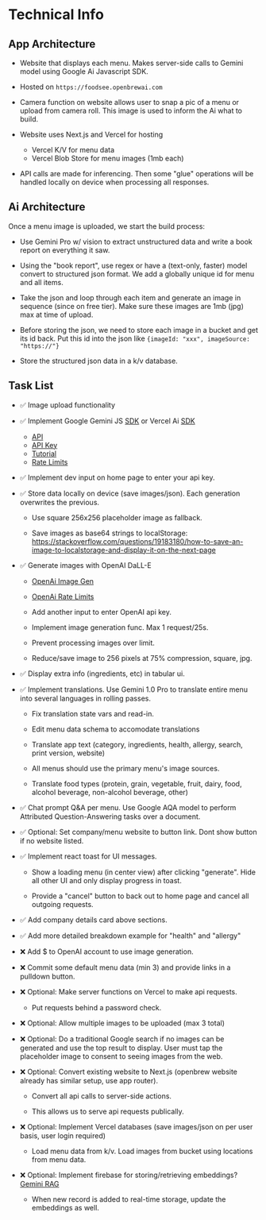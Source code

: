 # Technical Info

## App Architecture

- Website that displays each menu. Makes server-side calls to Gemini model using Google Ai Javascript SDK.

- Hosted on `https://foodsee.openbrewai.com`

- Camera function on website allows user to snap a pic of a menu or upload from camera roll. This image is used to inform the Ai what to build.

- Website uses Next.js and Vercel for hosting

  - Vercel K/V for menu data
  - Vercel Blob Store for menu images (1mb each)

- API calls are made for inferencing. Then some "glue" operations will be handled locally on device when processing all responses.

## Ai Architecture

Once a menu image is uploaded, we start the build process:

- Use Gemini Pro w/ vision to extract unstructured data and write a book report on everything it saw.

- Using the "book report", use regex or have a (text-only, faster) model convert to structured json format. We add a globally unique id for menu and all items.

- Take the json and loop through each item and generate an image in sequence (since on free tier). Make sure these images are 1mb (jpg) max at time of upload.

- Before storing the json, we need to store each image in a bucket and get its id back. Put this id into the json like `{imageId: "xxx", imageSource: "https://"}`

- Store the structured json data in a k/v database.

## Task List

- ✅ Image upload functionality

- ✅ Implement Google Gemini JS [SDK](https://github.com/google-gemini/generative-ai-js) or Vercel Ai [SDK](https://sdk.vercel.ai/docs/introduction)

  - [API](https://ai.google.dev/gemini-api/docs/api-overview)
  - [API Key](https://aistudio.google.com/app/u/3/apikey)
  - [Tutorial](https://ai.google.dev/gemini-api/docs/get-started/tutorial)
  - [Rate Limits](https://ai.google.dev/gemini-api/docs/models/gemini)

- ✅ Implement dev input on home page to enter your api key.

- ✅ Store data locally on device (save images/json). Each generation overwrites the previous.

  - Use square 256x256 placeholder image as fallback.

  - Save images as base64 strings to localStorage: https://stackoverflow.com/questions/19183180/how-to-save-an-image-to-localstorage-and-display-it-on-the-next-page

- ✅ Generate images with OpenAI DaLL-E

  - [OpenAi Image Gen](https://platform.openai.com/docs/api-reference/images/create)

  - [OpenAi Rate Limits](https://platform.openai.com/settings/organization/limits)

  - Add another input to enter OpenAI api key.

  - Implement image generation func. Max 1 request/25s.

  - Prevent processing images over limit.

  - Reduce/save image to 256 pixels at 75% compression, square, jpg.

- ✅ Display extra info (ingredients, etc) in tabular ui.

- ✅ Implement translations. Use Gemini 1.0 Pro to translate entire menu into several languages in rolling passes.

  - Fix translation state vars and read-in.

  - Edit menu data schema to accomodate translations

  - Translate app text (category, ingredients, health, allergy, search, print version, website)

  - All menus should use the primary menu's image sources.

  - Translate food types (protein, grain, vegetable, fruit, dairy, food, alcohol beverage, non-alcohol beverage, other)

- ✅ Chat prompt Q&A per menu. Use Google AQA model to perform Attributed Question-Answering tasks over a document.

- ✅ Optional: Set company/menu website to button link. Dont show button if no website listed.

- ✅ Implement react toast for UI messages.

  - Show a loading menu (in center view) after clicking "generate". Hide all other UI and only display progress in toast.

  - Provide a "cancel" button to back out to home page and cancel all outgoing requests.

- ✅ Add company details card above sections.

- ✅ Add more detailed breakdown example for "health" and "allergy"

- ❌ Add $ to OpenAI account to use image generation.

- ❌ Commit some default menu data (min 3) and provide links in a pulldown button.

- ❌ Optional: Make server functions on Vercel to make api requests.

  - Put requests behind a password check.

- ❌ Optional: Allow multiple images to be uploaded (max 3 total)

- ❌ Optional: Do a traditional Google search if no images can be generated and use the top result to display. User must tap the placeholder image to consent to seeing images from the web.

- ❌ Optional: Convert existing website to Next.js (openbrew website already has similar setup, use app router).

  - Convert all api calls to server-side actions.

  - This allows us to serve api requests publically.

- ❌ Optional: Implement Vercel databases (save images/json on per user basis, user login required)

  - Load menu data from k/v. Load images from bucket using locations from menu data.

- ❌ Optional: Implement firebase for storing/retrieving embeddings? [Gemini RAG](https://ai.google.dev/api/semantic-retrieval/question-answering)

  - When new record is added to real-time storage, update the embeddings as well.
